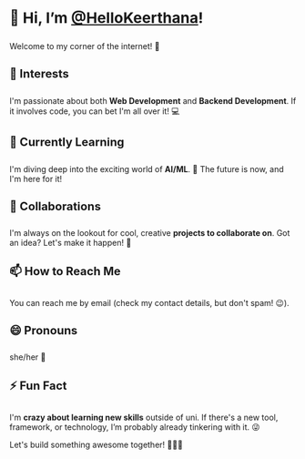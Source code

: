 <h3 style="font-size: 26px;">👋 Hi, I’m <a href="https://github.com/HelloKeerthana" target="_blank">@HelloKeerthana</a>!</h3>

<p>Welcome to my corner of the internet! 🚀</p>
<h4 style="font-size: 20px;">👀 Interests</h4>
<p>I'm passionate about both <strong>Web Development</strong> and <strong>Backend Development</strong>. If it involves code, you can bet I'm all over it! 💻</p>
<h4 style="font-size: 20px;">🌱 Currently Learning</h4>
<p>I'm diving deep into the exciting world of <strong>AI/ML</strong>. 🧠 The future is now, and I'm here for it!</p>
<h4 style="font-size: 20px;">💞️ Collaborations</h4>
<p>I'm always on the lookout for cool, creative <strong>projects to collaborate on</strong>. Got an idea? Let's make it happen! 🚀</p>
<h4 style="font-size: 20px;">📫 How to Reach Me</h4>
<p>You can reach me by email (check my contact details, but don't spam! 😉).</p>
<h4 style="font-size: 20px;">😄 Pronouns</h4>
<p>she/her 🌟</p>
<h4 style="font-size: 20px;">⚡ Fun Fact</h4>
<p>I'm <strong>crazy about learning new skills</strong> outside of uni. If there's a new tool, framework, or technology, I’m probably already tinkering with it. 😜</p>
<p>Let's build something awesome together! 👩‍💻✨</p>
